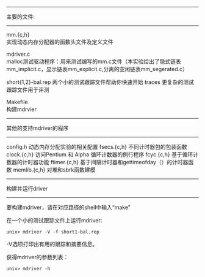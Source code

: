 ***********
主要的文件:
***********

mm.{c,h}	
	实现动态内存分配器的函数头文件及定义文件

mdriver.c	
	malloc测试驱动程序：用来测试编写的mm.c文件（本实验给出了隐式链表mm_implicit.c，显示链表mm_explicit.c,分离的空闲链表mm_segerated.c）

short{1,2}-bal.rep
	两个小的测试跟踪文件帮助你快速开始
traces
	更复杂的测试跟踪文件用于评测

Makefile	
	构建mdrvier

**********************************
其他的支持mdriver的程序
**********************************

config.h	动态内存分配实验的相关配置
fsecs.{c,h}	不同计时器包的包装函数
clock.{c,h}	访问Pentium 和 Alpha 循环计数器的例行程序
fcyc.{c,h}	基于循环计数器的计时器功能
ftimer.{c,h}	基于间隔计时器和gettimeofday（）的计时器函数
memlib.{c,h}	对堆和sbrk函数建模

*******************************
构建并运行driver
*******************************
要构建mdriver，请在对应路径的shell中输入“make”

在一个小的测试跟踪文件上运行mdriver:

	unix> mdriver -V -f short1-bal.rep

-V选项打印出有用的跟踪和摘要信息。

获得mdriver的参数列表：

	unix> mdriver -h

